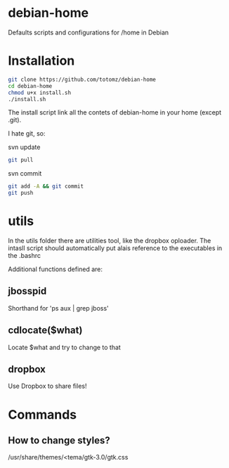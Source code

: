 debian-home
===========

Defaults scripts and configurations for /home in Debian

Installation
============
```bash
git clone https://github.com/totomz/debian-home
cd debian-home
chmod u+x install.sh
./install.sh
```
The install script link all the contets of debian-home in your home (except .git).

I hate git, so:

svn update
```bash
git pull
```

svn commit
```bash
git add -A && git commit 
git push
```

utils
=====
In the utils folder there are utilities tool, like the dropbox oploader. The intasll script should automatically put alais reference to the executables in the .bashrc


Additional functions defined are:

jbosspid
--------
Shorthand for 'ps aux | grep jboss'

cdlocate($what)
--------
Locate $what and try to change to that


dropbox
-------
Use Dropbox to share files!

Commands
========

How to change styles?
-----------------------
/usr/share/themes/<tema/gtk-3.0/gtk.css
